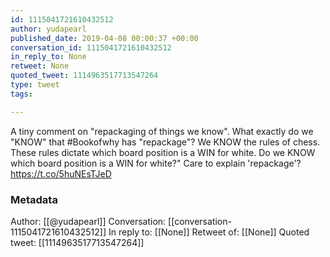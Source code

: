 ```yaml
---
id: 1115041721610432512
author: yudapearl
published_date: 2019-04-08 00:00:37 +00:00
conversation_id: 1115041721610432512
in_reply_to: None
retweet: None
quoted_tweet: 1114963517713547264
type: tweet
tags:

---
```


A tiny comment on "repackaging of things we know". What exactly do we "KNOW" that #Bookofwhy has "repackage"? We KNOW the rules of chess. These rules dictate which board position is a WIN for white. Do we KNOW which board position is a WIN for white?" Care to explain 'repackage'? https://t.co/5huNEsTJeD

### Metadata

Author: [[@yudapearl]]
Conversation: [[conversation-1115041721610432512]]
In reply to: [[None]]
Retweet of: [[None]]
Quoted tweet: [[1114963517713547264]]
